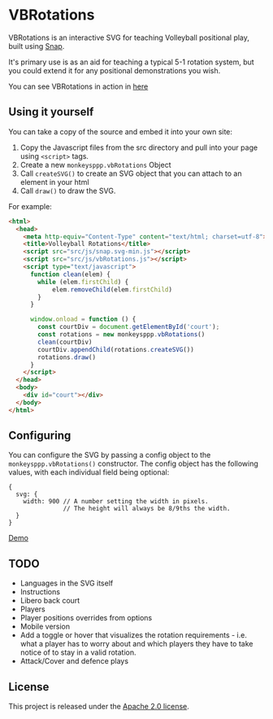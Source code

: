 # VBRotations

VBRotations is an interactive SVG for teaching Volleyball positional play, built using [Snap](http://snapsvg.io).

It's primary use is as an aid for teaching a typical 5-1 rotation system, but you could extend it for any positional demonstrations you wish.

You can see VBRotations in action in [here](https://monkeysppp.github.io/VBRotations)

## Using it yourself

You can take a copy of the source and embed it into your own site:

1. Copy the Javascript files from the src directory and pull into your page using `<script>` tags.
2. Create a new `monkeysppp.vbRotations` Object
3. Call `createSVG()` to create an SVG object that you can attach to an element in your html
4. Call `draw()` to draw the SVG.

For example:

```html
<html>
  <head>
    <meta http-equiv="Content-Type" content="text/html; charset=utf-8">
    <title>Volleyball Rotations</title>
    <script src="src/js/snap.svg-min.js"></script>
    <script src="src/js/vbRotations.js"></script>
    <script type="text/javascript">
      function clean(elem) {
        while (elem.firstChild) {
            elem.removeChild(elem.firstChild)
        }
      }

      window.onload = function () {
        const courtDiv = document.getElementById('court');
        const rotations = new monkeysppp.vbRotations()
        clean(courtDiv)
        courtDiv.appendChild(rotations.createSVG())
        rotations.draw()
      }
    </script>
  </head>
  <body>
    <div id="court"></div>
  </body>
</html>
```

## Configuring

You can configure the SVG by passing a config object to the `monkeysppp.vbRotations()` constructor.  The config object has the following values, with each individual field being optional:

```
{
  svg: {
    width: 900 // A number setting the width in pixels.
               // The height will always be 8/9ths the width.
  }
}
```

[Demo](/Rotations.html)

## TODO

- Languages in the SVG itself
- Instructions
- Libero back court
- Players
- Player positions overrides from options
- Mobile version
- Add a toggle or hover that visualizes the rotation requirements - i.e. what a player has to worry about and which players they have to take notice of to stay in a valid rotation.
- Attack/Cover and defence plays

## License

This project is released under the [Apache 2.0 license](./LICENSE.md).
